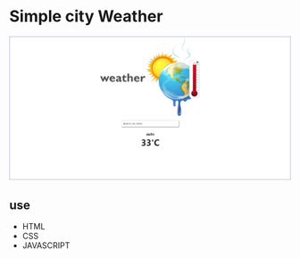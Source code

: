# Simple city Weather

![app screenshort](./media/screenshort.JPG)

## use

- HTML
- CSS
- JAVASCRIPT
